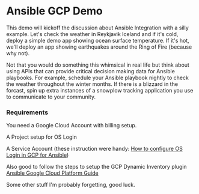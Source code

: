 # Ansible GCP Demo

This demo will kickoff the discussion about Ansible Integration with a silly example.  Let's check the weather in Reykjavik Iceland and if it's cold, deploy a simple demo app showing ocean surface temperature.  If it's hot, we'll deploy an app showing earthquakes around the Ring of Fire (because why not).  

Not that you would do something this whimsical in real life but think about using APIs that can provide critical decision making data for Ansible playbooks.  For example, schedule your Ansible playbook nightly to check the weather throughout the winter months.  If there is a blizzard in the forcast, spin up extra instances of a snowplow tracking application you use to communicate to your community.   


### Requirements
You need a Google Cloud Account with billing setup.

A Project setup for OS Login

A Service Account (these instruction were handy: [How to configure OS Login in GCP for Ansible](https://alex.dzyoba.com/blog/gcp-ansible-service-account/))

Also good to follow the steps to setup the GCP Dynamic Inventory plugin [Ansible Google Cloud Platform Guide](https://docs.ansible.com/ansible/latest/scenario_guides/guide_gce.html)

Some other stuff I'm probably forgetting, good luck.